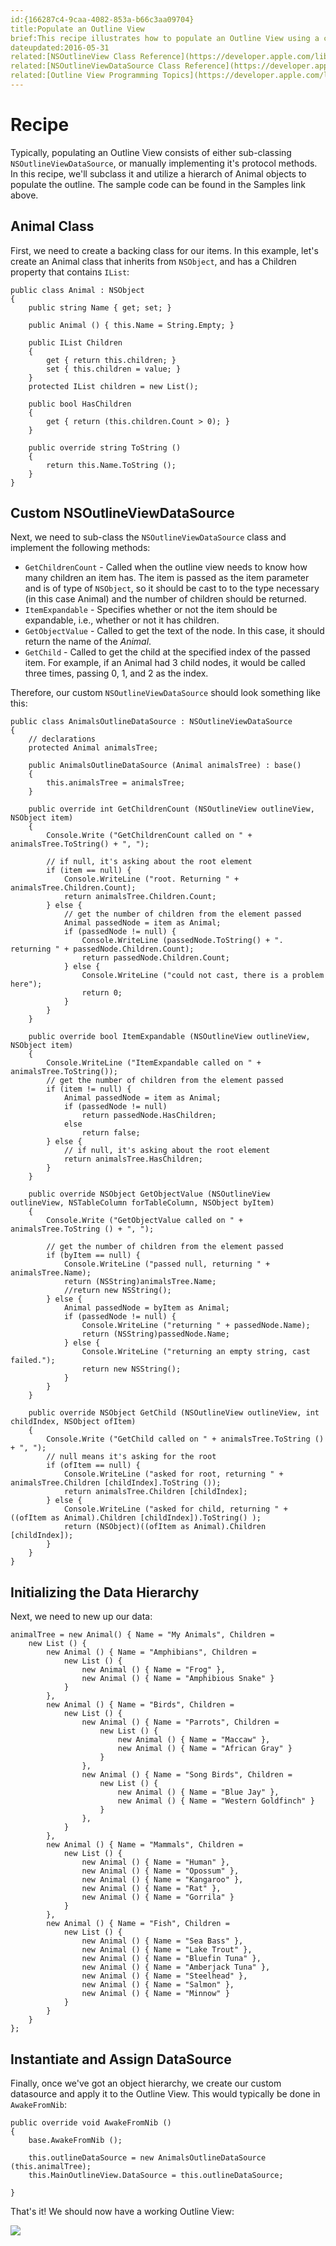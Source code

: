 ```yaml
---
id:{166287c4-9caa-4082-853a-b66c3aa09704} 
title:Populate an Outline View 
brief:This recipe illustrates how to populate an Outline View using a custom NSOutlineViewDataSource from a hierarchal object graph.
dateupdated:2016-05-31 
related:[NSOutlineView Class Reference](https://developer.apple.com/library/mac/#documentation/Cocoa/Reference/ApplicationKit/Classes/NSOutlineView_Class/Reference/Reference.html) 
related:[NSOutlineViewDataSource Class Reference](https://developer.apple.com/library/mac/#documentation/Cocoa/Reference/ApplicationKit/Protocols/NSOutlineViewDataSource_Protocol/Reference/Reference.html#//apple_ref/occ/intf/NSOutlineViewDataSource) 
related:[Outline View Programming Topics](https://developer.apple.com/library/mac/#documentation/Cocoa/Conceptual/OutlineView/OutlineView.html#//apple_ref/doc/uid/10000023i)
---
```


# Recipe

Typically, populating an Outline View consists of either sub-classing `NSOutlineViewDataSource`, or manually implementing it's protocol methods. In this recipe, we'll subclass it and utilize a hierarch of Animal objects to populate the outline. The sample code can be found in the Samples link above.

## Animal Class

First, we need to create a backing class for our items. In this example, let's create an Animal class that inherits from `NSObject`, and has a Children property that contains `IList`:

```
public class Animal : NSObject
{
	public string Name { get; set; }

	public Animal () { this.Name = String.Empty; }

	public IList Children
	{
		get { return this.children; }
		set { this.children = value; }
	}
	protected IList children = new List();

	public bool HasChildren
	{
		get { return (this.children.Count > 0); }
	}

	public override string ToString ()
	{
		return this.Name.ToString ();
	}
}
```

## Custom NSOutlineViewDataSource

Next, we need to sub-class the `NSOutlineViewDataSource` class and implement the following methods:

* `GetChildrenCount` - Called when the outline view needs to know how many children an item has. The item is passed as the item parameter and is of type of `NSObject`, so it should be cast to to the type necessary (in this case Animal) and the number of children should be returned.
* `ItemExpandable` - Specifies whether or not the item should be expandable, i.e., whether or not it has children.
* `GetObjectValue` - Called to get the text of the node. In this case, it should return the name of the _Animal_.
* `GetChild` - Called to get the child at the specified index of the passed item. For example, if an Animal had 3 child nodes, it would be called three times, passing 0, 1, and 2 as the index.

Therefore, our custom `NSOutlineViewDataSource` should look something like this:

```
public class AnimalsOutlineDataSource : NSOutlineViewDataSource
{
	// declarations
	protected Animal animalsTree;

	public AnimalsOutlineDataSource (Animal animalsTree) : base()
	{
		this.animalsTree = animalsTree;
	}

	public override int GetChildrenCount (NSOutlineView outlineView, NSObject item)
	{
		Console.Write ("GetChildrenCount called on " + animalsTree.ToString() + ", ");

		// if null, it's asking about the root element
		if (item == null) {
			Console.WriteLine ("root. Returning " + animalsTree.Children.Count);
			return animalsTree.Children.Count;
		} else {
			// get the number of children from the element passed
			Animal passedNode = item as Animal;
			if (passedNode != null) {
				Console.WriteLine (passedNode.ToString() + ". returning " + passedNode.Children.Count);
				return passedNode.Children.Count;
			} else {
				Console.WriteLine ("could not cast, there is a problem here");
				return 0;
			}
		}
	}

	public override bool ItemExpandable (NSOutlineView outlineView, NSObject item)
	{
		Console.WriteLine ("ItemExpandable called on " + animalsTree.ToString());
		// get the number of children from the element passed
		if (item != null) {
			Animal passedNode = item as Animal;
			if (passedNode != null)
				return passedNode.HasChildren;
			else
				return false;
		} else {
			// if null, it's asking about the root element
			return animalsTree.HasChildren;
		}
	}

	public override NSObject GetObjectValue (NSOutlineView outlineView, NSTableColumn forTableColumn, NSObject byItem)
	{
		Console.Write ("GetObjectValue called on " + animalsTree.ToString () + ", ");

		// get the number of children from the element passed
		if (byItem == null) {
			Console.WriteLine ("passed null, returning " + animalsTree.Name);
			return (NSString)animalsTree.Name;
			//return new NSString();
		} else {
			Animal passedNode = byItem as Animal;
			if (passedNode != null) {
				Console.WriteLine ("returning " + passedNode.Name);
				return (NSString)passedNode.Name;
			} else {
				Console.WriteLine ("returning an empty string, cast failed.");
				return new NSString();
			}
		}
	}

	public override NSObject GetChild (NSOutlineView outlineView, int childIndex, NSObject ofItem)
	{
		Console.Write ("GetChild called on " + animalsTree.ToString () + ", ");
		// null means it's asking for the root
		if (ofItem == null) {
			Console.WriteLine ("asked for root, returning " + animalsTree.Children [childIndex].ToString ());
			return animalsTree.Children [childIndex];
		} else {
			Console.WriteLine ("asked for child, returning " + ((ofItem as Animal).Children [childIndex]).ToString() );
			return (NSObject)((ofItem as Animal).Children [childIndex]);
		}
	}
}
```

## Initializing the Data Hierarchy

Next, we need to new up our data:

```
animalTree = new Animal() { Name = "My Animals", Children =
	new List () {
		new Animal () { Name = "Amphibians", Children =
			new List () {
				new Animal () { Name = "Frog" },
				new Animal () { Name = "Amphibious Snake" }
			}
		},
		new Animal () { Name = "Birds", Children =
			new List () {
				new Animal () { Name = "Parrots", Children =
					new List () {
						new Animal () { Name = "Maccaw" },
						new Animal () { Name = "African Gray" }
					}
				},
				new Animal () { Name = "Song Birds", Children =
					new List () {
						new Animal () { Name = "Blue Jay" },
						new Animal () { Name = "Western Goldfinch" }
					}
				},
			}
		},
		new Animal () { Name = "Mammals", Children =
			new List () {
				new Animal () { Name = "Human" },
				new Animal () { Name = "Opossum" },
				new Animal () { Name = "Kangaroo" },
				new Animal () { Name = "Rat" },
				new Animal () { Name = "Gorrila" }
			}
		},
		new Animal () { Name = "Fish", Children =
			new List () {
				new Animal () { Name = "Sea Bass" },
				new Animal () { Name = "Lake Trout" },
				new Animal () { Name = "Bluefin Tuna" },
				new Animal () { Name = "Amberjack Tuna" },
				new Animal () { Name = "Steelhead" },
				new Animal () { Name = "Salmon" },
				new Animal () { Name = "Minnow" }
			}
		}
	}
};
```

## Instantiate and Assign DataSource

Finally, once we've got an object hierarchy, we create our custom datasource and apply it to the Outline View. This would typically be done in `AwakeFromNib`:

```
public override void AwakeFromNib ()
{
	base.AwakeFromNib ();

	this.outlineDataSource = new AnimalsOutlineDataSource (this.animalTree);
	this.MainOutlineView.DataSource = this.outlineDataSource;

}
```

That's it! We should now have a working Outline View:

[ ![](Images/Expanded_OutlineView.png)](Images/Expanded_OutlineView.png)